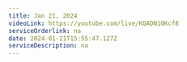 ```yaml
---
title: Jan 21, 2024
videoLink: https://youtube.com/live/KQADN10Kcf8
serviceOrderlink: na
date: 2024-01-21T15:55:47.127Z
serviceDescription: n﻿a
---
```

